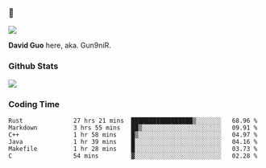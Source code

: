 ### 👋

![](https://komarev.com/ghpvc/?username=Gun9niR&label=Total+Views)

**David Guo** here, aka. Gun9niR.

### Github Stats

<img src="https://github-readme-stats.vercel.app/api?username=Gun9niR&count_private=true&show_icons=true&theme=vue-dark&hide_title=true">

### Coding Time

<!--START_SECTION:waka-->

```text
Rust              27 hrs 21 mins  █████████████████▒░░░░░░░   68.96 %
Markdown          3 hrs 55 mins   ██▒░░░░░░░░░░░░░░░░░░░░░░   09.91 %
C++               1 hr 58 mins    █▒░░░░░░░░░░░░░░░░░░░░░░░   04.97 %
Java              1 hr 39 mins    █░░░░░░░░░░░░░░░░░░░░░░░░   04.16 %
Makefile          1 hr 28 mins    █░░░░░░░░░░░░░░░░░░░░░░░░   03.73 %
C                 54 mins         ▓░░░░░░░░░░░░░░░░░░░░░░░░   02.28 %
```

<!--END_SECTION:waka-->
